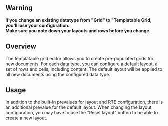 ## Warning

**If you change an existing datatype from "Grid" to "Templatable Grid, you'll lose your configuration.**  
**Make sure you note down your layouts and rows before you change.**

## Overview

The templatable grid editor allows you to create pre-populated grids for new documents.
For each data type, you can configure a default layout, a set of rows and cells, including content. 
The default layout will be applied to all new documents using the configured data type.

## Usage

In addition to the built-in prevalues for layout and RTE configuration,
there is an additional prevalue for the default layout.
When changing the layout configuration,
you may have to use the "Reset layout" button to be able to create a new layout.

